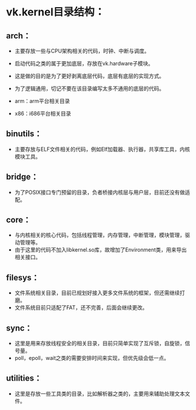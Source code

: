 # vk.kernel目录结构：

## arch：
- 主要存放一些与CPU架构相关的代码，时钟、中断与调度。
- 启动代码之类的属于更加底层，存放在vk.hardware子模块。
- 这是做的目的是为了更好剥离底层代码，底层有底层的实现方式。
- 为了逻辑通用，切记不要在该目录编写太多不通用的底层的代码。

- arm：arm平台相关目录
- x86：i686平台相关目录

## binutils：
- 主要存放与ELF文件相关的代码，例如Elf加载器、执行器，共享库工具，内核模块工具。

## bridge：
- 为了POSIX接口专门预留的目录，负者桥接内核层与用户层，目前还没有做适配。

## core：
- 与内核相关的核心代码，包括线程管理，内存管理，中断管理，模块管理，驱动管理等。
- 由于这里的代码不加入libkernel.so库，故增加了Environment类，用来导出相关接口。

## filesys：
- 文件系统相关目录，目前已规划好接入更多文件系统的框架，但还需继续打磨。
- 文件系统目前只适配了FAT，还不完善，后面会继续更改。

## sync：
- 这里是用来存放线程安全的相关目录，目前只简单实现了互斥锁，自旋锁，信号量。
- poll，epoll，wait之类的需要安排时间来实现，但优先级会低一点。

## utilities：
- 这里是存放一些工具类的目录，比如解析器之类的，主要用来辅助处理文本文件。

